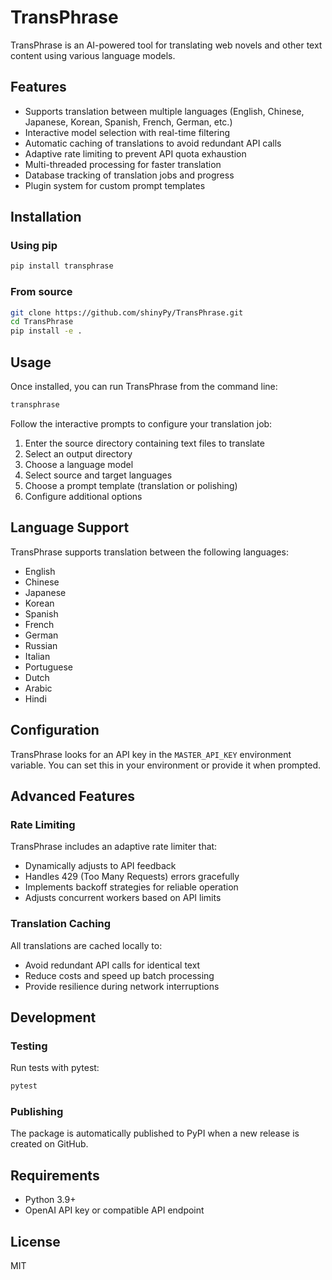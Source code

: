 # TransPhrase

TransPhrase is an AI-powered tool for translating web novels and other text content using various language models.

## Features

- Supports translation between multiple languages (English, Chinese, Japanese, Korean, Spanish, French, German, etc.)
- Interactive model selection with real-time filtering
- Automatic caching of translations to avoid redundant API calls
- Adaptive rate limiting to prevent API quota exhaustion
- Multi-threaded processing for faster translation
- Database tracking of translation jobs and progress
- Plugin system for custom prompt templates

## Installation

### Using pip

```bash
pip install transphrase
```

### From source

```bash
git clone https://github.com/shinyPy/TransPhrase.git
cd TransPhrase
pip install -e .
```

## Usage

Once installed, you can run TransPhrase from the command line:

```bash
transphrase
```

Follow the interactive prompts to configure your translation job:

1. Enter the source directory containing text files to translate
2. Select an output directory
3. Choose a language model
4. Select source and target languages
5. Choose a prompt template (translation or polishing)
6. Configure additional options

## Language Support

TransPhrase supports translation between the following languages:
- English
- Chinese
- Japanese
- Korean
- Spanish
- French
- German
- Russian
- Italian
- Portuguese
- Dutch
- Arabic
- Hindi

## Configuration

TransPhrase looks for an API key in the `MASTER_API_KEY` environment variable. You can set this in your environment or provide it when prompted.

## Advanced Features

### Rate Limiting

TransPhrase includes an adaptive rate limiter that:
- Dynamically adjusts to API feedback
- Handles 429 (Too Many Requests) errors gracefully
- Implements backoff strategies for reliable operation
- Adjusts concurrent workers based on API limits

### Translation Caching

All translations are cached locally to:
- Avoid redundant API calls for identical text
- Reduce costs and speed up batch processing
- Provide resilience during network interruptions

## Development

### Testing

Run tests with pytest:

```bash
pytest
```

### Publishing

The package is automatically published to PyPI when a new release is created on GitHub.

## Requirements

- Python 3.9+
- OpenAI API key or compatible API endpoint

## License

MIT
